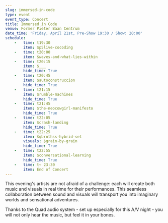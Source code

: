 ```yaml
---
slug: immersed-in-code
type: event
event_type: Concert
title: Immersed in Code
venue: Former Pieter Baan Centrum
date_time: 'Friday, April 21st, Pre-Show 19:30 / Show: 20:00'
schedule:
    -   time: t19:30
        item: $p5live-cocoding
    -   time: t20:00
        item: $waves-and-what-lies-within
    -   time: t20:15
        item: $___
        hide_time: True
    -   time: t20:45
        item: $autoconstruccion 
        hide_time: True
    -   time: t21:15
        item: $rumble-machines
        hide_time: True
    -   time: t21:45
        item: $the-neocowgirl-manifesto 
        hide_time: True
    -   time: t22:05
        item: $crash-landing
        hide_time: True
    -   time: t22:25
        item: $qbrnthss-hybrid-set
        visuals: $grain-by-grain
        hide_time: True
    -   time: t22:55
        item: $conversational-learning
        hide_time: True
    -   time: t~ 23:30
        item: End of Concert
---
```


This evening's artists are not afraid of a challenge: each will create both music and visuals in real time for their performances. This seamless collaboration between sound and visuals will transport you into imaginary worlds and sensational adventures.

Thanks to the Quad audio system - set up especially for this A/V night - you will not only hear the music, but feel it in your bones.